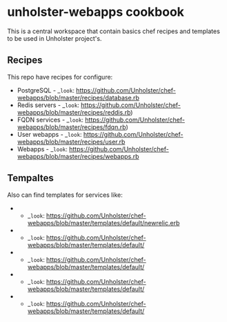 unholster-webapps cookbook
==========================

This is a central workspace that contain basics chef recipes and templates to be used in Unholster project's.

Recipes
-------

This repo have recipes for configure:

* PostgreSQL - _`look`: https://github.com/Unholster/chef-webapps/blob/master/recipes/database.rb
* Redis servers - _`look`: https://github.com/Unholster/chef-webapps/blob/master/recipes/reddis.rb)
* FQDN services - _`look`: https://github.com/Unholster/chef-webapps/blob/master/recipes/fdqn.rb)
* User webapps - _`look`: https://github.com/Unholster/chef-webapps/blob/master/recipes/user.rb
* Webapps - _`look`: https://github.com/Unholster/chef-webapps/blob/master/recipes/webapps.rb


Tempaltes
---------

Also can find templates for services like:

*  - _`look`: https://github.com/Unholster/chef-webapps/blob/master/templates/default/newrelic.erb
*  - _`look`: https://github.com/Unholster/chef-webapps/blob/master/templates/default/
*  - _`look`: https://github.com/Unholster/chef-webapps/blob/master/templates/default/
*  - _`look`: https://github.com/Unholster/chef-webapps/blob/master/templates/default/
*  - _`look`: https://github.com/Unholster/chef-webapps/blob/master/templates/default/
